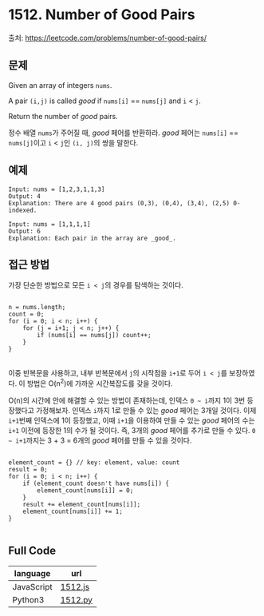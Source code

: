 # 1512. Number of Good Pairs
출처: https://leetcode.com/problems/number-of-good-pairs/

## 문제

Given an array of integers `nums`.

A pair `(i,j)` is called  _good_  if `nums[i]`  ==  `nums[j]`  and  `i`  <  `j`.

Return the number of  _good_  pairs.

정수 배열 `nums`가 주어질 때, _good_ 페어를 반환하라.
_good_ 페어는 `nums[i]` == `nums[j]`이고 `i` < `j`인 `(i, j)`의 쌍을 말한다.

## 예제
```
Input: nums = [1,2,3,1,1,3]
Output: 4
Explanation: There are 4 good pairs (0,3), (0,4), (3,4), (2,5) 0-indexed.
```
```
Input: nums = [1,1,1,1]
Output: 6
Explanation: Each pair in the array are _good_.
```

## 접근 방법

가장 단순한 방법으로 모든 `i < j`의 경우를 탐색하는 것이다.
<pre>
<code>
n = nums.length;
count = 0;
for (i = 0; i < n; i++) {
	for (j = i+1; j < n; j++) {
		if (nums[i] == nums[j]) count++;
	}
}
</code>
</pre>
이중 반복문을 사용하고, 내부 반복문에서 `j`의 시작점을 `i+1`로 두어 `i < j`를 보장하였다. 이 방법은 O(n<sup>2</sup>)에 가까운 시간복잡도를 갖을 것이다.

O(n)의 시간에 안에 해결할 수 있는 방법이 존재하는데, 인덱스 `0 ~ i`까지 1이 3번 등장했다고 가정해보자. 인덱스 `i`까지 1로 만들 수 있는 _good_ 페어는 3개일 것이다. 이제  `i+1`번째 인덱스에 1이 등장했고, 이때 `i+1`을 이용하여 만들 수 있는 _good_ 페어의 수는 `i+1` 이전에 등장한 1의 수가 될 것이다. 즉, 3개의 _good_ 페어를 추가로 만들 수 있다. `0 ~ i+1`까지는 3 + 3 = 6개의 _good_ 페어를 만들 수 있을 것이다.
<pre>
<code>
element_count = {} // key: element, value: count
result = 0;
for (i = 0; i < n; i++) {
	if (element_count doesn't have nums[i]) {
		element_count[nums[i]] = 0;
	}
	result += element_count[nums[i]];
	element_count[nums[i]] += 1;
}
</code>
</pre>

## Full Code
|language|url|
|--------|---|
|JavaScript|[1512.js](https://github.com/opwe37/Algorithm-Study/blob/master/LeetCode/src/1512.js)|
|Python3|[1512.py](https://github.com/opwe37/Algorithm-Study/blob/master/LeetCode/src/1512.py)|
